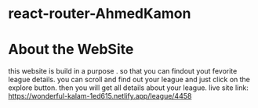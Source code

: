 # react-router-AhmedKamon

# About the WebSite
 this website is build in a purpose . so that you can findout yout fevorite league details.
you can scroll and find out your league and just click on the explore button. then you will get all details about your league.
live site link: https://wonderful-kalam-1ed615.netlify.app/league/4458
